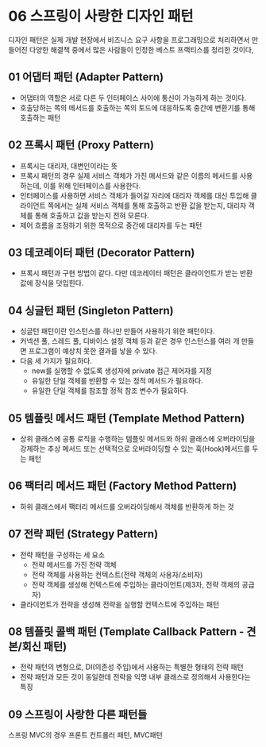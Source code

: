 # 06 스프링이 사랑한 디자인 패턴
디자인 패턴은 실제 개발 현장에서 비즈니스 요구 사항을 프로그래밍으로 처리하면서 만들어진 다양한 해결책 중에서 
많은 사람들이 인정한 베스트 프랙티스를 정리한 것이다, 


## 01 어댑터 패턴 (Adapter Pattern)
* 어댑터의 역할은 서로 다른 두 인터페이스 사이에 통신이 가능하게 하는 것이다.
* 호출당하는 쪽의 메서드를 호출하는 쪽의 토드에 대응하도록 중간에 변환기를 통해 호출하는 패턴

## 02 프록시 패턴 (Proxy Pattern)
* 프록시는 대리자, 대변인이라는 뜻
* 프록시 패턴의 경우 실제 서비스 객체가 가진 메서드와 같은 이름의 메서드를 사용하는데, 이를 위해 인터페이스를 사용한다.
* 인터페이스를 사용하면 서비스 객체가 들어갈 자리에 대리자 객체를 대신 투입해 클라이언트 쪽에서는 실제 서비스 객체를 통해 호출하고 반환 값을 받는지, 대리자 객체를 통해 호출하고 값을 받는지 전혀 모른다.
* 제어 흐름을 조정하기 위한 목적으로 중간에 대리자를 두는 패턴

## 03 데코레이터 패턴 (Decorator Pattern)
* 프록시 패턴과 구현 방법이 같다. 다만 데코레이터 패턴은 클라이언트가 받는 반환값에 장식을 덧입힌다.

## 04 싱글턴 패턴 (Singleton Pattern)
* 싱글턴 패턴이란 인스턴스를 하나만 만들어 사용하기 위한 패턴이다.
* 커넥션 풀, 스레드 풀, 디바이스 설정 객체 등과 같은 경우 인스턴스를 여러 개 만들면 프로그램이 예상치 못한 결과를 낳을 수 있다. 
* 다음 세 가지가 필요하다.
  * new를 실행할 수 없도록 생성자에 private 접근 제어자를 지정
  * 유일한 단일 객체를 반환할 수 있는 정적 메서드가 필요하다.
  * 유일한 단일 객체를 참조할 정적 참조 변수가 필요하다.

## 05 템플릿 메서드 패턴 (Template Method Pattern)
* 상위 클래스에 공통 로직을 수행하는 템플릿 메서드와 하위 클래스에 오버라이딩을 강제하는 추상 메서드 또는 선택적으로 오버라이딩할 수 있는 훅(Hook)메서드를 두는 패턴

## 06 팩터리 메서드 패턴 (Factory Method Pattern)
* 하위 클래스에서 팩터리 메서드를 오버라이딩해서 객체를 반환하게 하는 것

## 07 전략 패턴 (Strategy Pattern)
* 전략 패턴을 구성하는 세 요소
  * 전략 메서드를 가진 전략 객체
  * 전략 객체를 사용하는 컨텍스트(전략 객체의 사용자/소비자)
  * 전략 객체를 생성해 컨텍스트에 주입하는 클라이언트(제3자, 전략 객체의 공급자)
* 클라이언트가 전략을 생성해 전략을 실행할 컨텍스트에 주입하는 패턴

## 08 템플릿 콜백 패턴 (Template Callback Pattern - 견본/회신 패턴)
* 전략 패턴의 변형으로, DI(의존성 주입)에서 사용하는 특별한 형태의 전략 패턴
* 전략 패턴과 모든 것이 동일한데 전략을 익명 내부 클래스로 정의해서 사용한다는 특징

## 09 스프링이 사랑한 다른 패턴들
스프링 MVC의 경우 프론트 컨트롤러 패턴, MVC패턴